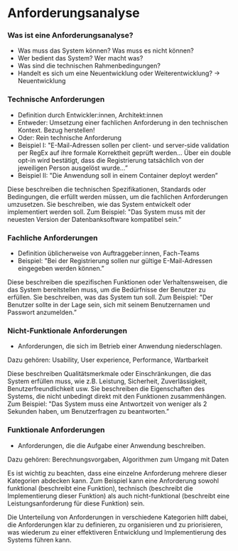 # Anforderungsanalyse

### Was ist eine Anforderungsanalyse?

* Was muss das System können? Was muss es nicht können?
* Wer bedient das System? Wer macht was?
* Was sind die technischen Rahmenbedingungen?
* Handelt es sich um eine Neuentwicklung oder Weiterentwicklung? → Neuentwicklung

### Technische Anforderungen

* Definition durch Entwickler:innen, Architekt:innen
* Entweder: Umsetzung einer fachlichen Anforderung in den technischen Kontext. Bezug herstellen!
* Oder: Rein technische Anforderung
* Beispiel I: "E-Mail-Adressen sollen per client- und server-side validation per RegEx auf ihre formale Korrektheit geprüft werden... Über ein double opt-in wird bestätigt, dass die Registrierung tatsächlich von der jeweiligen Person ausgelöst wurde...”
* Beispiel II: "Die Anwendung soll in einem Container deployt werden”

Diese beschreiben die technischen Spezifikationen, Standards oder Bedingungen, die erfüllt werden müssen, um die fachlichen Anforderungen umzusetzen. Sie beschreiben, wie das System entwickelt oder implementiert werden soll. Zum Beispiel: "Das System muss mit der neuesten Version der Datenbanksoftware kompatibel sein.”

### Fachliche Anforderungen

* Definition üblicherweise von Auftraggeber:innen, Fach-Teams
* Beispiel: "Bei der Registrierung sollen nur gültige E-Mail-Adressen eingegeben werden können.”

Diese beschreiben die spezifischen Funktionen oder Verhaltensweisen, die das System bereitstellen muss, um die Bedürfnisse der Benutzer zu erfüllen. Sie beschreiben, was das System tun soll. Zum Beispiel: "Der Benutzer sollte in der Lage sein, sich mit seinem Benutzernamen und Passwort anzumelden.”

### Nicht-Funktionale Anforderungen

* Anforderungen, die sich im Betrieb einer Anwendung niederschlagen.

Dazu gehören: Usability, User experience, Performance, Wartbarkeit

Diese beschreiben Qualitätsmerkmale oder Einschränkungen, die das System erfüllen muss, wie z.B. Leistung, Sicherheit, Zuverlässigkeit, Benutzerfreundlichkeit usw. Sie beschreiben die Eigenschaften des Systems, die nicht unbedingt direkt mit den Funktionen zusammenhängen. Zum Beispiel: "Das System muss eine Antwortzeit von weniger als 2 Sekunden haben, um Benutzerfragen zu beantworten.”

### Funktionale Anforderungen

* Anforderungen, die die Aufgabe einer Anwendung beschreiben.

Dazu gehören: Berechnungsvorgaben, Algorithmen zum Umgang mit Daten

Es ist wichtig zu beachten, dass eine einzelne Anforderung mehrere dieser Kategorien abdecken kann. Zum Beispiel kann eine Anforderung sowohl funktional (beschreibt eine Funktion), technisch (beschreibt die Implementierung dieser Funktion) als auch nicht-funktional (beschreibt eine Leistungsanforderung für diese Funktion) sein.

Die Unterteilung von Anforderungen in verschiedene Kategorien hilft dabei, die Anforderungen klar zu definieren, zu organisieren und zu priorisieren, was wiederum zu einer effektiveren Entwicklung und Implementierung des Systems führen kann.
